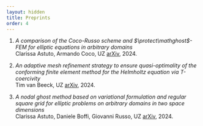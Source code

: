 ```yaml
---
layout: hidden
title: Preprints 
order: 4
---
```


  1. _A comparison of the Coco-Russo scheme and $\protect\mathghost$-FEM for elliptic equations in arbitrary domains_  
Clarissa Astuto, Armando Coco, UZ
[arXiv](https://arxiv.org/abs/2405.16582), 2024.

  2. _An adaptive mesh refinement strategy to ensure quasi-optimality of the conforming finite element method for the Helmholtz equation via T-coercivity_  
Tim van Beeck, UZ
[arXiv](https://arxiv.org/abs/2403.06266), 2024.

  3. _A nodal ghost method based on variational formulation and regular square grid for elliptic problems on arbitrary domains in two space dimensions_  
Clarissa Astuto, Daniele Boffi, Giovanni Russo, UZ
[arXiv](https://arxiv.org/abs/2402.04048), 2024.